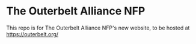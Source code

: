 # The Outerbelt Alliance NFP
This repo is for The Outerbelt Alliance NFP's new website, to be hosted at https://outerbelt.org/
